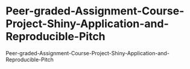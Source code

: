 # Peer-graded-Assignment-Course-Project-Shiny-Application-and-Reproducible-Pitch
Peer-graded-Assignment-Course-Project-Shiny-Application-and-Reproducible-Pitch
